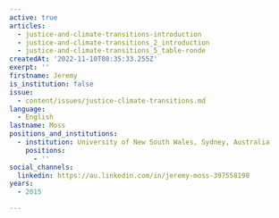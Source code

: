 ```yaml
---
active: true
articles:
  - justice-and-climate-transitions-introduction
  - justice-and-climate-transitions_2_introduction
  - justice-and-climate-transitions_5_table-ronde
createdAt: '2022-11-10T08:35:33.255Z'
exerpt: ''
firstname: Jeremy
is_institution: false
issue:
  - content/issues/justice-climate-transitions.md
language:
  - English
lastname: Moss
positions_and_institutions:
  - institution: University of New South Wales, Sydney, Australia
    positions:
      - ''
social_channels:
  linkedin: https://au.linkedin.com/in/jeremy-moss-397558198
years:
  - 2015

---
```

